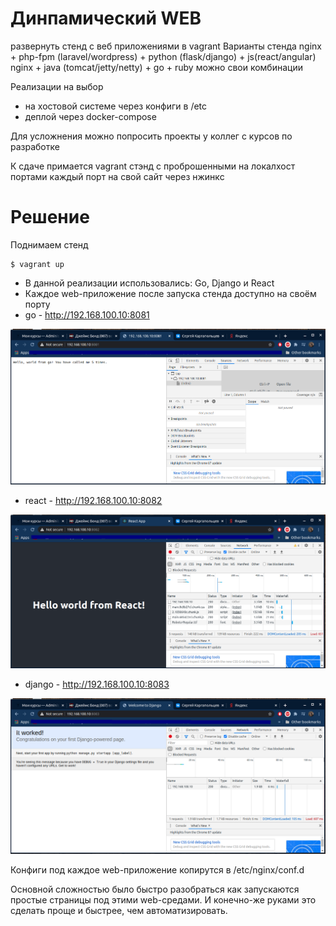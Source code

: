 # Динпамический WEB

развернуть стенд с веб приложениями в vagrant
Варианты стенда
nginx + php-fpm (laravel/wordpress) + python (flask/django) + js(react/angular)
nginx + java (tomcat/jetty/netty) + go + ruby
можно свои комбинации

Реализации на выбор
- на хостовой системе через конфиги в /etc
- деплой через docker-compose

Для усложнения можно попросить проекты у коллег с курсов по разработке

К сдаче примается
vagrant стэнд с проброшенными на локалхост портами
каждый порт на свой сайт
через нжинкс

# Решение

Поднимаем стенд

    $ vagrant up

- В данной реализации использовались: Go, Django и React
- Каждое web-приложение после запуска стенда доступно на своём порту
- go - http://192.168.100.10:8081

![alt text](pic1.png "Hello world from go")

- react - http://192.168.100.10:8082

![alt text](pic2.png "Hello worl from react")

- django - http://192.168.100.10:8083

![alt text](pic3.png "Hello from django")

Конфиги под каждое web-приложение копирутся в /etc/nginx/conf.d

Основной сложностью было быстро разобраться как запускаются простые страницы под этими web-средами. И конечно-же руками это сделать проще и быстрее, чем автоматизировать. 


